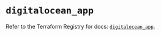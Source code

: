 # `digitalocean_app`

Refer to the Terraform Registry for docs: [`digitalocean_app`](https://registry.terraform.io/providers/digitalocean/digitalocean/2.48.1/docs/resources/app).

